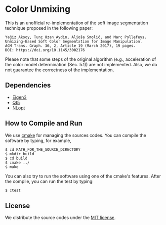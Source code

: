 # Color Unmixing

This is an unofficial re-implementation of the soft image segmentation technique proposed in the following paper:
```
Yağiz Aksoy, Tunç Ozan Aydin, Aljoša Smolić, and Marc Pollefeys. 
Unmixing-Based Soft Color Segmentation for Image Manipulation. 
ACM Trans. Graph. 36, 2, Article 19 (March 2017), 19 pages. 
DOI: https://doi.org/10.1145/3002176
```
Please note that some steps of the original algorithm (e.g., acceleration of the color model determination (Sec. 5.1)) are not implemented. Also, we do not guarantee the correctness of the implementation.

## Dependencies

- [Eigen3](http://eigen.tuxfamily.org/)
- [Qt5](http://doc.qt.io/qt-5/)
- [NLopt](https://nlopt.readthedocs.io/)

## How to Compile and Run

We use [cmake](https://cmake.org/) for managing the sources codes. You can compile the software by typing, for example,
```
$ cd PATH_FOR_THE_SOURCE_DIRECTORY
$ mkdir build
$ cd build
$ cmake ../
$ make
```
You can also try to run the software using one of the cmake's features. After the compile, you can run the test by typing
```bash
$ ctest
```

## License

We distribute the source codes under the [MIT license](https://opensource.org/licenses/mit-license.php).

